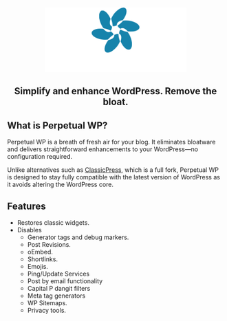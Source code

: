 <p align="center">
  <picture>
    <source media="(prefers-color-scheme: dark)" srcset="assets/images/logo-white.svg">
    <source media="(prefers-color-scheme: light)" srcset="assets/images/logo-dark.svg">
    <img alt="Perpetual WP Logo" src="assets/images/logo-white.svg" height="150px">
  </picture>
</p>
<h2 align="center">Simplify and enhance WordPress. Remove the bloat.</h2>

## What is Perpetual WP?
Perpetual WP is a breath of fresh air for your blog. It eliminates bloatware and delivers straightforward enhancements to your WordPress—no configuration required. 

Unlike alternatives such as [ClassicPress](https://classicpress.net), which is a full fork, Perpetual WP is designed to stay fully compatible with the latest version of WordPress as it avoids altering the WordPress core.

## Features
* Restores classic widgets.
* Disables
  * Generator tags and debug markers.
  * Post Revisions.
  * oEmbed.
  * Shortlinks.
  * Emojis.
  * Ping/Update Services
  * Post by email functionality
  * Capital P dangit filters
  * Meta tag generators
  * WP Sitemaps.
  * Privacy tools.
